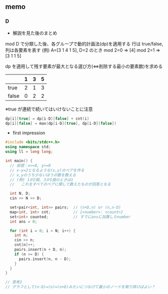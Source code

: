 ## memo

### D

- 解説を見た後のまとめ

mod D で分類した後、各グループで動的計画法(dp)を適用する
行は true/false, 列は各要素を表す
(例) A=[3 1 4 1 5], D=2 のとき
mod 2=0 => [4]
mod 2=1 => [3 1 1 5]

dp を適用して残す要素が最大となる選び方(<=>削除する最小の要素数)を求める

|       | 1   | 3   | 5   |
| ----- | --- | --- | --- |
| true  | 2   | 1   | 3   |
| false | 0   | 2   | 2   |

※true が連続で続いてはいけないことに注意

```cpp
dp[i][true] = dp[i-D][false] + cnt(i)
dp[i][false] = max(dp[i-D][true], dp[i-D][false])
```

- first impression

```cpp
#include <bits/stdc++.h>
using namespace std;
using ll = long long;

int main() {
  // 前提：x>=0, y>=0
  // x-y=2となるような(x,y)のペアを作る
  // x,yのうち少ないほうの数を数える
  // (例) 1が2個, 3が1個のときは1
  //   これをすべてのペアに関して数えたものが回答となる

  int N, D;
  cin >> N >> D;

  set<pair<int, int>> pairs;  // (n+D,n) or (n,n-D)
  map<int, int> cnt;          // {<number>: <count>}
  set<int> counted;           // すでにansに加算したnumber
  int ans = 0;

  for (int i = 0; i < N; i++) {
    int n;
    cin >> n;
    cnt[n]++;
    pairs.insert(n + D, n);
    if (n >= D) {
      pairs.insert(n, n - D);
    }
  }
}

// 思考2
// グラフとして(n-D)=(n)=(n+D)みたいにつなげて最小のノードを取り除けばよい？
```
